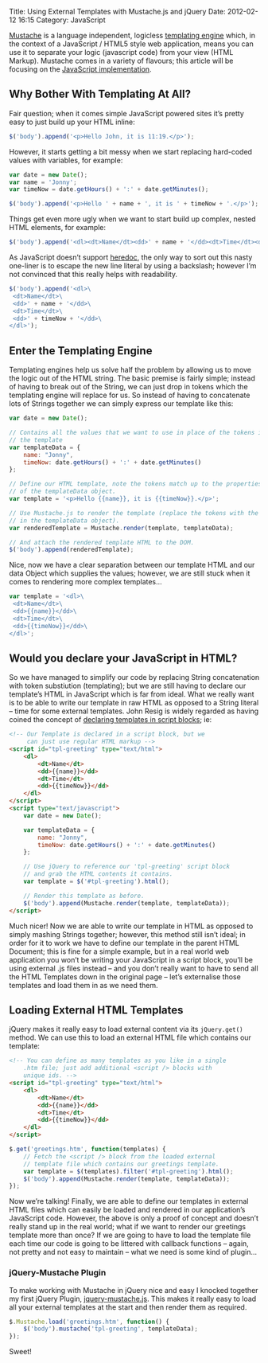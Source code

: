 Title: Using External Templates with Mustache.js and jQuery
Date: 2012-02-12 16:15
Category: JavaScript

[Mustache](http://mustache.github.com/) is a language independent, logicless [templating engine](http://en.wikipedia.org/wiki/Template_engine_(web)) which, in the context of a JavaScript / HTML5 style web application, means you can use it to separate your logic (javascript code) from your view (HTML Markup). Mustache comes in a variety of flavours; this article will be focusing on the [JavaScript implementation](https://github.com/janl/mustache.js).

## Why Bother With Templating At All?
Fair question; when it comes simple JavaScript powered sites it’s pretty easy to just build up your HTML inline:

```javascript
$('body').append('<p>Hello John, it is 11:19.</p>');
```

However, it starts getting a bit messy when we start replacing hard-coded values with variables, for example:

```javascript
var date = new Date();
var name = 'Jonny';
var timeNow = date.getHours() + ':' + date.getMinutes();
```

```javascript
$('body').append('<p>Hello ' + name + ', it is ' + timeNow + '.</p>');
```

Things get even more ugly when we want to start build up complex, nested HTML elements, for example:

```javascript
$('body').append('<dl><dt>Name</dt><dd>' + name + '</dd><dt>Time</dt><dd>' + timeNow + '</dd></dl>');
```

As JavaScript doesn’t support [heredoc](http://en.wikipedia.org/wiki/Here_document), the only way to sort out this nasty one-liner is to escape the new line literal by using a backslash; however I’m not convinced that this really helps with readability.

```javascript
$('body').append('<dl>\
 <dt>Name</dt>\
 <dd>' + name + '</dd>\
 <dt>Time</dt>\
 <dd>' + timeNow + '</dd>\
</dl>');
```

## Enter the Templating Engine
Templating engines help us solve half the problem by allowing us to move the logic out of the HTML string. The basic premise is fairly simple; instead of having to break out of the String, we can just drop in tokens which the templating engine will replace for us. So instead of having to concatenate lots of Strings together we can simply express our template like this:

```javascript
var date = new Date();

// Contains all the values that we want to use in place of the tokens in
// the template
var templateData = {
    name: "Jonny",
    timeNow: date.getHours() + ':' + date.getMinutes()
};

// Define our HTML template, note the tokens match up to the properties
// of the templateData object.
var template = '<p>Hello {{name}}, it is {{timeNow}}.</p>';

// Use Mustache.js to render the template (replace the tokens with the values
// in the templateData object).
var renderedTemplate = Mustache.render(template, templateData);

// And attach the rendered template HTML to the DOM.
$('body').append(renderedTemplate);
```

Nice, now we have a clear separation between our template HTML and our data Object which supplies the values; however, we are still stuck when it comes to rendering more complex templates…

```javascript
var template = '<dl>\
 <dt>Name</dt>\
 <dd>{{name}}</dd>\
 <dt>Time</dt>\
 <dd>{{timeNow}}</dd>\
</dl>';
```

## Would you declare your JavaScript in HTML?
So we have managed to simplify our code by replacing String concatenation with token substiution (templating); but we are still having to declare our template’s HTML in JavaScript which is far from ideal. What we really want is to be able to write our template in raw HTML as opposed to a String literal – time for some external templates. John Resig is widely regarded as having coined the concept of [declaring templates in script blocks](https://web.archive.org/web/20120406204734/http://ejohn.org/blog/javascript-micro-templating/); ie:

```html
<!-- Our Template is declared in a script block, but we
     can just use regular HTML markup -->
<script id="tpl-greeting" type="text/html">
    <dl>
        <dt>Name</dt>
        <dd>{{name}}</dd>
        <dt>Time</dt>
        <dd>{{timeNow}}</dd>
    </dl>
</script>
<script type="text/javascript">
    var date = new Date();

    var templateData = {
        name: "Jonny",
        timeNow: date.getHours() + ':' + date.getMinutes()
    };

    // Use jQuery to reference our 'tpl-greeting' script block
    // and grab the HTML contents it contains.
    var template = $('#tpl-greeting').html();

    // Render this template as before.
    $('body').append(Mustache.render(template, templateData));
</script>
```

Much nicer! Now we are able to write our template in HTML as opposed to simply mashing Strings together; however, this method still isn’t ideal; in order for it to work we have to define our template in the parent HTML Document; this is fine for a simple example, but in a real world web application you won’t be writing your JavaScript in a script block, you’ll be using external .js files instead – and you don’t really want to have to send all the HTML Templates down in the original page – let’s externalise those templates and load them in as we need them.

## Loading External HTML Templates
jQuery makes it really easy to load external content via its `jQuery.get()` method. We can use this to load an external HTML file which contains our template:

```html
<!-- You can define as many templates as you like in a single
    .htm file; just add additional <script /> blocks with
    unique ids. -->
<script id="tpl-greeting" type="text/html">
    <dl>
        <dt>Name</dt>
        <dd>{{name}}</dd>
        <dt>Time</dt>
        <dd>{{timeNow}}</dd>
    </dl>
</script>
```

```javascript
$.get('greetings.htm', function(templates) {
    // Fetch the <script /> block from the loaded external
    // template file which contains our greetings template.
    var template = $(templates).filter('#tpl-greeting').html();
    $('body').append(Mustache.render(template, templateData));
});
```

Now we’re talking! Finally, we are able to define our templates in external HTML files which can easily be loaded and rendered in our application’s JavaScript code. However, the above is only a proof of concept and doesn’t really stand up in the real world; what if we want to render our greetings template more than once? If we are going to have to load the template file each time our code is going to be littered with callback functions – again, not pretty and not easy to maintain – what we need is some kind of plugin…

### jQuery-Mustache Plugin
To make working with Mustache in jQuery nice and easy I knocked together my first jQuery Plugin, [jquery-mustache.js](https://github.com/jonnyreeves/jquery-Mustache). This makes it really easy to load all your external templates at the start and then render them as required.

```javascript
$.Mustache.load('greetings.htm', function() {
    $('body').mustache('tpl-greeting', templateData);
});
```

Sweet!